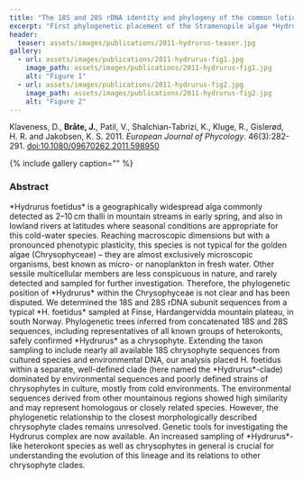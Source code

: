 ```yaml
---
title: "The 18S and 28S rDNA identity and phylogeny of the common lotic chrysophyte *Hydrurus foetidus*"
excerpt: "First phylogenetic placement of the Stramenopile algae *Hydrurus foetidus*."
header:
  teaser: assets/images/publications/2011-hydrurus-teaser.jpg
gallery:
  - url: assets/images/publications/2011-hydrurus-fig1.jpg
    image_path: assets/images/publications/2011-hydrurus-fig1.jpg
    alt: "Figure 1"
  - url: assets/images/publications/2011-hydrurus-fig2.jpg
    image_path: assets/images/publications/2011-hydrurus-fig2.jpg
    alt: "Figure 2"
---
```

Klaveness, D., **Bråte, J.**, Patil, V., Shalchian-Tabrizi, K., Kluge, R., Gislerød, H. R. and Jakobsen, K. S. 2011. *European Journal of Phycology*. 46(3):282-291. [doi:10.1080/09670262.2011.598950](http://www.tandfonline.com/doi/abs/10.1080/09670262.2011.598950)

{% include gallery caption="" %}

<h3>Abstract</h3>
*Hydrurus foetidus* is a geographically widespread alga commonly detected as 2–10 cm thalli in mountain streams in early spring, and also in lowland rivers at latitudes where seasonal conditions are appropriate for this cold-water species. Reaching macroscopic dimensions but with a pronounced phenotypic plasticity, this species is not typical for the golden algae (Chrysophyceae) – they are almost exclusively microscopic organisms, best known as micro- or nanoplankton in fresh water. Other sessile multicellular members are less conspicuous in nature, and rarely detected and sampled for further investigation. Therefore, the phylogenetic position of *Hydrurus* within the Chrysophyceae is not clear and has been disputed. We determined the 18S and 28S rDNA subunit sequences from a typical *H. foetidus* sampled at Finse, Hardangervidda mountain plateau, in south Norway. Phylogenetic trees inferred from concatenated 18S and 28S sequences, including representatives of all known groups of heterokonts, safely confirmed *Hydrurus* as a chrysophyte. Extending the taxon sampling to include nearly all available 18S chrysophyte sequences from cultured species and environmental DNA, our analysis placed H. foetidus within a separate, well-defined clade (here named the *Hydrurus*-clade) dominated by environmental sequences and poorly defined strains of chrysophytes in culture, mostly from cold environments. The environmental sequences derived from other mountainous regions showed high similarity and may represent homologous or closely related species. However, the phylogenetic relationship to the closest morphologically described chrysophyte clades remains unresolved. Genetic tools for investigating the Hydrurus complex are now available. An increased sampling of *Hydrurus*-like heterokont species as well as chrysophytes in general is crucial for understanding the evolution of this lineage and its relations to other chrysophyte clades.
